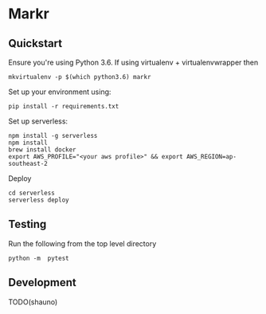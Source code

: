 # Markr

## Quickstart
Ensure you're using Python 3.6. If using virtualenv + virtualenvwrapper then
```
mkvirtualenv -p $(which python3.6) markr

```

Set up your environment using:
```
pip install -r requirements.txt
```

Set up serverless:
```
npm install -g serverless
npm install
brew install docker
export AWS_PROFILE="<your aws profile>" && export AWS_REGION=ap-southeast-2
```

Deploy
```
cd serverless
serverless deploy
```

## Testing
Run the following from the top level directory
```
python -m  pytest
```

## Development
TODO(shauno)
